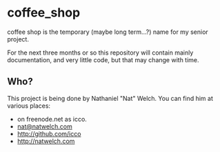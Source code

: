 # coffee_shop

coffee shop is the temporary (maybe long term...?) name for my senior project.

For the next three months or so this repository will contain mainly
documentation, and very little code, but that may change with time.

## Who?

This project is being done by Nathaniel "Nat" Welch. You can find him at various places:

 * on freenode.net as icco.
 * <nat@natwelch.com>
 * <http://github.com/icco>
 * <http://natwelch.com>




